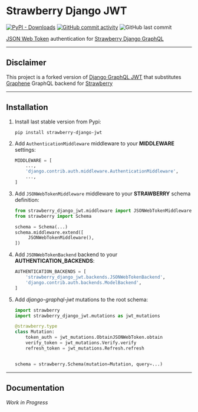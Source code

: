 # Strawberry Django JWT

[![PyPI - Downloads](https://img.shields.io/pypi/dm/strawberry-django-jwt?style=for-the-badge)](https://pypi.org/project/strawberry-django-jwt/)
[![GitHub commit activity](https://img.shields.io/github/commit-activity/m/KundaPanda/strawberry-django-jwt?style=for-the-badge)](https://github.com/KundaPanda/strawberry-django-jwt/graphs/commit-activity)
![GitHub last commit](https://img.shields.io/github/last-commit/KundaPanda/strawberry-django-jwt?style=for-the-badge)

[JSON Web Token](https://jwt.io/>) authentication
for [Strawberry Django GraphQL](https://strawberry.rocks/docs/integrations/django)

---

## Disclaimer

This project is a forked version of [Django GraphQL JWT](https://github.com/flavors/django-graphql-jwt) that substitutes [Graphene](https://graphene-python.org/) GraphQL backend for [Strawberry](https://strawberry.rocks/)

---

## Installation

1. Install last stable version from Pypi:

   ```shell
   pip install strawberry-django-jwt
   ```

2. Add `AuthenticationMiddleware` middleware to your **MIDDLEWARE** settings:

   ```python
   MIDDLEWARE = [
       ...,
       'django.contrib.auth.middleware.AuthenticationMiddleware',
       ...,
   ]
   ```

3. Add `JSONWebTokenMiddleware` middleware to your **STRAWBERRY** schema definition:

   ```python
   from strawberry_django_jwt.middleware import JSONWebTokenMiddleware
   from strawberry import Schema

   schema = Schema(...)
   schema.middleware.extend([
        JSONWebTokenMiddleware(),
   ])
   ```

4. Add `JSONWebTokenBackend` backend to your **AUTHENTICATION_BACKENDS**:

   ```python
   AUTHENTICATION_BACKENDS = [
       'strawberry_django_jwt.backends.JSONWebTokenBackend',
       'django.contrib.auth.backends.ModelBackend',
   ]
   ```

5. Add _django-graphql-jwt_ mutations to the root schema:

   ```python
   import strawberry
   import strawberry_django_jwt.mutations as jwt_mutations

   @strawberry.type
   class Mutation:
       token_auth = jwt_mutations.ObtainJSONWebToken.obtain
       verify_token = jwt_mutations.Verify.verify
       refresh_token = jwt_mutations.Refresh.refresh


   schema = strawberry.Schema(mutation=Mutation, query=...)
   ```

---

## Documentation

_Work in Progress_
